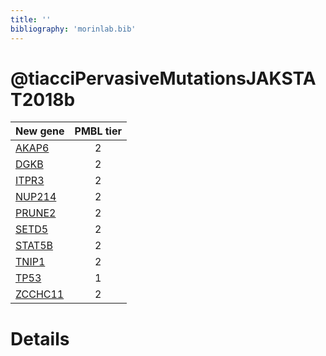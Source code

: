 ```yaml
---
title: ''
bibliography: 'morinlab.bib'
---
```


# @tiacciPervasiveMutationsJAKSTAT2018b
|New gene|PMBL tier|
|:-|:-:|
|[AKAP6](AKAP6)|2 |
|[DGKB](DGKB)|2 |
|[ITPR3](ITPR3)|2 |
|[NUP214](NUP214)|2 |
|[PRUNE2](PRUNE2)|2 |
|[SETD5](SETD5)|2 |
|[STAT5B](STAT5B)|2 |
|[TNIP1](TNIP1)|2 |
|[TP53](TP53)|1 |
|[ZCCHC11](ZCCHC11)|2 |

# Details

